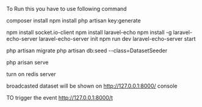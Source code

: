 To Run this you have to use following command


composer install
npm install
php artisan key:generate

npm install socket.io-client
npm install laravel-echo
npm install -g laravel-echo-server
laravel-echo-server init
npm run dev
laravel-echo-server start

 
php artisan migrate
php artisan db:seed --class=DatasetSeeder

php arisan serve

turn on redis server

broadcasted dataset will be shown on http://127.0.0.1:8000/ console

TO trigger the event http://127.0.0.1:8000/t

